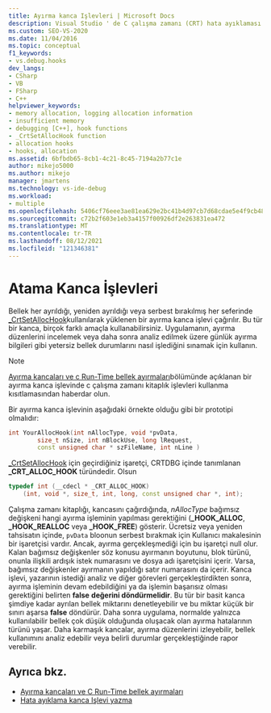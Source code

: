 ```yaml
---
title: Ayırma kanca Işlevleri | Microsoft Docs
description: Visual Studio ' de C çalışma zamanı (CRT) hata ayıklaması yapmanız gerektiğinde _CrtSetAllocHook kullanılarak yüklenen ayırma kanca işlevlerini nasıl kullanacağınızı öğrenin.
ms.custom: SEO-VS-2020
ms.date: 11/04/2016
ms.topic: conceptual
f1_keywords:
- vs.debug.hooks
dev_langs:
- CSharp
- VB
- FSharp
- C++
helpviewer_keywords:
- memory allocation, logging allocation information
- insufficient memory
- debugging [C++], hook functions
- _CrtSetAllocHook function
- allocation hooks
- hooks, allocation
ms.assetid: 6bfbdb65-8cb1-4c21-8c45-7194a2b77c1e
author: mikejo5000
ms.author: mikejo
manager: jmartens
ms.technology: vs-ide-debug
ms.workload:
- multiple
ms.openlocfilehash: 5406cf76eee3ae81ea629e2bc41b4d97cb7d68cdae5e4f9cb48a43b24547fc6e
ms.sourcegitcommit: c72b2f603e1eb3a4157f00926df2e263831ea472
ms.translationtype: MT
ms.contentlocale: tr-TR
ms.lasthandoff: 08/12/2021
ms.locfileid: "121346381"
---
```

# <a name="allocation-hook-functions"></a>Atama Kanca İşlevleri
Bellek her ayrıldığı, yeniden ayrıldığı veya serbest bırakılmış her seferinde [_CrtSetAllocHook](/cpp/c-runtime-library/reference/crtsetallochook)kullanılarak yüklenen bir ayırma kanca işlevi çağırılır. Bu tür bir kanca, birçok farklı amaçla kullanabilirsiniz. Uygulamanın, ayırma düzenlerini incelemek veya daha sonra analiz edilmek üzere günlük ayırma bilgileri gibi yetersiz bellek durumlarını nasıl işlediğini sınamak için kullanın.

> [!NOTE]
> [Ayırma kancaları ve c Run-Time bellek ayırmaları](../debugger/allocation-hooks-and-c-run-time-memory-allocations.md)bölümünde açıklanan bir ayırma kanca işlevinde c çalışma zamanı kitaplık işlevleri kullanma kısıtlamasından haberdar olun.

 Bir ayırma kanca işlevinin aşağıdaki örnekte olduğu gibi bir prototipi olmalıdır:

```cpp
int YourAllocHook(int nAllocType, void *pvData,
        size_t nSize, int nBlockUse, long lRequest,
        const unsigned char * szFileName, int nLine )
```

 [_CrtSetAllocHook](/cpp/c-runtime-library/reference/crtsetallochook) için geçirdiğiniz işaretçi, CRTDBG içinde tanımlanan **_CRT_ALLOC_HOOK** türündedir. Olsun

```cpp
typedef int (__cdecl * _CRT_ALLOC_HOOK)
    (int, void *, size_t, int, long, const unsigned char *, int);
```

 Çalışma zamanı kitaplığı, kancasını çağırdığında, *nAllocType* bağımsız değişkeni hangi ayırma işleminin yapılması gerektiğini (**_HOOK_ALLOC**, **_HOOK_REALLOC** veya **_HOOK_FREE**) gösterir. Ücretsiz veya yeniden tahsisatın içinde, `pvData` bloonun serbest bırakmak için Kullanıcı makalesinin bir işaretçisi vardır. Ancak, ayırma gerçekleşmediği için bu işaretçi null olur. Kalan bağımsız değişkenler söz konusu ayırmanın boyutunu, blok türünü, onunla ilişkili ardışık istek numarasını ve dosya adı işaretçisini içerir. Varsa, bağımsız değişkenler ayırmanın yapıldığı satır numarasını da içerir. Kanca işlevi, yazarının istediği analiz ve diğer görevleri gerçekleştirdikten sonra, ayırma işleminin devam edebildiğini ya da işlemin başarısız olması gerektiğini belirten **false** **değerini döndürmelidir**. Bu tür bir basit kanca şimdiye kadar ayrılan bellek miktarını denetleyebilir ve bu miktar küçük bir sınırı aşarsa **false** döndürür. Daha sonra uygulama, normalde yalnızca kullanılabilir bellek çok düşük olduğunda oluşacak olan ayırma hatalarının türünü yaşar. Daha karmaşık kancalar, ayırma düzenlerini izleyebilir, bellek kullanımını analiz edebilir veya belirli durumlar gerçekleştiğinde rapor verebilir.

## <a name="see-also"></a>Ayrıca bkz.

- [Ayırma kancaları ve C Run-Time bellek ayırmaları](../debugger/allocation-hooks-and-c-run-time-memory-allocations.md)
- [Hata ayıklama kanca Işlevi yazma](../debugger/debug-hook-function-writing.md)